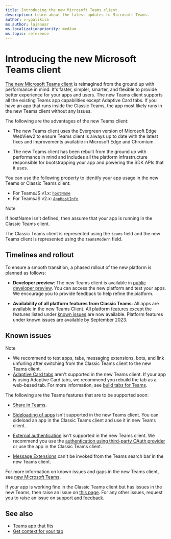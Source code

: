 ```yaml
---
title: Introducing the new Microsoft Teams client
description: Learn about the latest updates to Microsoft Teams.
author: v-ypalikila
ms.author: lajanuar
ms.localizationpriority: medium
ms.topic: reference
---
```

# Introducing the new Microsoft Teams client

[The new Microsoft Teams client](https://www.microsoft.com/en-us/microsoft-365/blog/2023/03/27/welcome-to-the-new-era-of-microsoft-teams/) is reimagined from the ground up with performance in mind. It's faster, simpler, smarter, and flexible to provide better experience for your apps and users. The new Teams client supports all the existing Teams app capabilities except Adaptive Card tabs. If you have an app that runs inside the Classic Teams, the app most likely runs in the new Teams client without any issues.

The following are the advantages of the new Teams client:

* The new Teams client uses the Evergreen version of Microsoft Edge WebView2 to ensure Teams client is always up to date with the latest fixes and improvements available in Microsoft Edge and Chromium.

* The new Teams client has been rebuilt from the ground up with performance in mind and includes all the platform infrastructure responsible for bootstrapping your app and powering the SDK APIs that it uses.

You can use the following property to identify your app usage in the new Teams or Classic Teams client:

* For TeamsJS v1.x: [`hostName`](/javascript/api/@microsoft/teams-js/context?view=msteams-client-js-latest&preserve-view=true#@microsoft-teams-js-context-hostname)
* For TeamsJS v2.x: [`AppHostInfo`](/javascript/api/@microsoft/teams-js/app.appinfo?view=msteams-client-js-latest&preserve-view=true#@microsoft-teams-js-app-appinfo-host)

> [!NOTE]
> If hostName isn't defined, then assume that your app is running in the Classic Teams client.

The Classic Teams client is represented using the `teams` field and the new Teams client is represented using the `teamsModern` field.

## Timelines and rollout

To ensure a smooth transition, a phased rollout of the new platform is planned as follows:

* **Developer preview**: The new Teams client is available in [public developer preview](dev-preview/developer-preview-intro.md). You can access the new platform and test your apps. We encourage you to provide feedback to help refine the platform.

* **Availability of all platform features from Classic Teams**: All apps are available in the new Teams Client. All platform features except the features listed under [known issues](#known-issues) are now available. Platform features under known issues are available by September 2023.

## Known issues

> [!NOTE]
>
> * We recommend to test apps, tabs, messaging extensions, bots, and link unfurling after switching from the Classic Teams client to the new Teams client.
> * [Adaptive Card tabs](../tabs/how-to/build-adaptive-card-tabs.md) aren't supported in the new Teams client. If your app is using Adaptive Card tabs, we recommend you rebuild the tab as a web-based tab. For more information, see [build tabs for Teams](../tabs/what-are-tabs.md).

The following are the Teams features that are to be supported soon:

* [Share in Teams](../concepts/build-and-test/share-to-teams-from-personal-app-or-tab.md).

* [Sideloading of apps](../concepts/deploy-and-publish/apps-upload.md) isn't supported in the new Teams client. You can sideload an app in the Classic Teams client and use it in new Teams client.

* [External authentication](../tabs/how-to/authentication/auth-oauth-provider.md) isn't supported in the new Teams client. We recommend you use the [authentication using third-party OAuth provider](../tabs/how-to/authentication/auth-flow-tab.md) or use the app in the Classic Teams client.

* [Message Extensions](../get-started/build-message-extension.md) can't be invoked from the Teams search bar in the new Teams client.

For more information on known issues and gaps in the new Teams client, see [new Microsoft Teams](/microsoftteams/new-teams-desktop-admin?tabs=teams-admin-center#known-issues).

If your app is working fine in the Classic Teams client but has issues in the new Teams, then raise an issue on [this page](https://github.com/MicrosoftDocs/msteams-docs/issues/new?title=&body=%0A%0A%5BEnter%20feedback%20here%5D%0A%0A%0A---%0A%23%23%23%23%20Document%20Details%0A%0A%E2%9A%A0%20*Do%20not%20edit%20this%20section.%20It%20is%20required%20for%20learn.microsoft.com%20%E2%9E%9F%20GitHub%20issue%20linking.*%0A%0A*%20ID%3A%2019ddf42e-0a47-7717-52d4-e549155480a2%0A*%20Version%20Independent%20ID%3A%204bbe9beb-233f-cfd5-097b-f280aab5fde8%0A*%20Content%3A%20%5BMicrosoft%20Teams%20developer%20community%20support%20and%20feedback%20-%20Teams%5D(https%3A%2F%2Flearn.microsoft.com%2Fen-us%2Fmicrosoftteams%2Fplatform%2Ffeedback)%0A*%20Content%20Source%3A%20%5Bmsteams-platform%2Ffeedback.md%5D(https%3A%2F%2Fgithub.com%2FMicrosoftDocs%2Fmsteams-docs%2Fblob%2Fmain%2Fmsteams-platform%2Ffeedback.md)%0A*%20Service%3A%20**msteams**%0A*%20GitHub%20Login%3A%20%40surbhigupta%0A*%20Microsoft%20Alias%3A%20**lajanuar**). For any other issues, request you to raise an issue on [support and feedback](../feedback.md#developer-community-forums).

## See also

* [Teams app that fits](../overview.md)
* [Get context for your tab](../tabs/how-to/access-teams-context.md#handle-theme-change)
